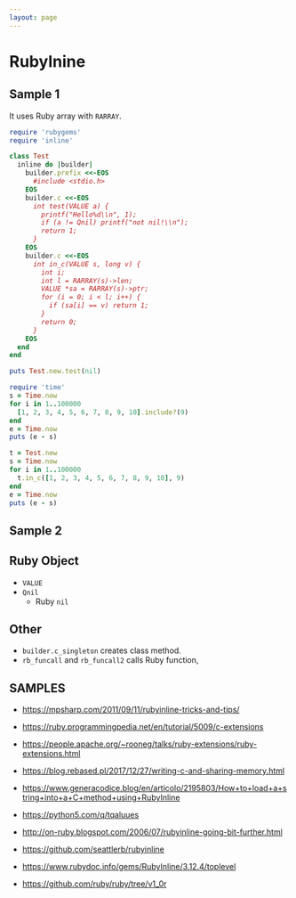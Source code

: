 ```yaml
---
layout: page
---
```


# RubyInine

## Sample 1

It uses Ruby array with `RARRAY`.

```ruby
require 'rubygems'
require 'inline'

class Test
  inline do |builder|
    builder.prefix <<-EOS
      #include <stdio.h>
    EOS
    builder.c <<-EOS
      int test(VALUE a) {
        printf("Hello%d\\n", 1);
        if (a != Qnil) printf("not nil!\\n");
        return 1;
      }
    EOS
    builder.c <<-EOS
      int in_c(VALUE s, long v) {
        int i;
        int l = RARRAY(s)->len;
        VALUE *sa = RARRAY(s)->ptr;
        for (i = 0; i < l; i++) {
          if (sa[i] == v) return 1;
        }
        return 0;
      }
    EOS
  end
end

puts Test.new.test(nil)

require 'time'
s = Time.now
for i in 1..100000
  [1, 2, 3, 4, 5, 6, 7, 8, 9, 10].include?(9)
end
e = Time.now
puts (e - s)

t = Test.new
s = Time.now
for i in 1..100000
  t.in_c([1, 2, 3, 4, 5, 6, 7, 8, 9, 10], 9)
end
e = Time.now
puts (e - s)
```

## Sample 2


## Ruby Object

* `VALUE`
* `Qnil`
    * Ruby `nil`
    
## Other

* `builder.c_singleton` creates class method.
* `rb_funcall` and `rb_funcall2` calls Ruby function, 

## SAMPLES

* https://mpsharp.com/2011/09/11/rubyinline-tricks-and-tips/
* https://ruby.programmingpedia.net/en/tutorial/5009/c-extensions
* https://people.apache.org/~rooneg/talks/ruby-extensions/ruby-extensions.html
* https://blog.rebased.pl/2017/12/27/writing-c-and-sharing-memory.html
* https://www.generacodice.blog/en/articolo/2195803/How+to+load+a+string+into+a+C+method+using+RubyInline
* https://python5.com/q/tqaluues

* http://on-ruby.blogspot.com/2006/07/rubyinline-going-bit-further.html

* https://github.com/seattlerb/rubyinline
* https://www.rubydoc.info/gems/RubyInline/3.12.4/toplevel
* https://github.com/ruby/ruby/tree/v1_0r
